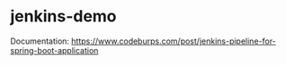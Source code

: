 # jenkins-demo

Documentation: https://www.codeburps.com/post/jenkins-pipeline-for-spring-boot-application
